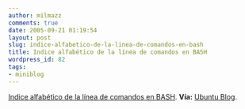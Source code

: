```yaml
---
author: milmazz
comments: true
date: 2005-09-21 01:19:54
layout: post
slug: indice-alfabetico-de-la-linea-de-comandos-en-bash
title: Indice alfabético de la línea de comandos en BASH
wordpress_id: 82
tags:
- miniblog
---
```


[Indice alfabético de la línea de comandos en BASH](http://www.ss64.com/bash/). **Vía:** [Ubuntu Blog](http://ubuntu.wordpress.com/2005/09/13/bash-command-index/).

